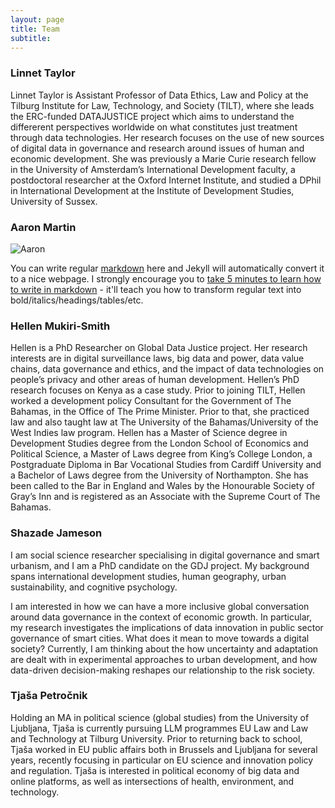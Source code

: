 ```yaml
---
layout: page
title: Team
subtitle:
---
```



      

### Linnet Taylor

Linnet Taylor is Assistant Professor of Data Ethics, Law and Policy at the Tilburg Institute for Law, Technology, and Society (TILT), where she leads the ERC-funded DATAJUSTICE project which aims to understand the differerent perspectives worldwide on what constitutes just treatment through data technologies. Her research focuses on the use of new sources of digital data in governance and research around issues of human and economic development. She was previously a Marie Curie research fellow in the University of Amsterdam’s International Development faculty, a postdoctoral researcher at the Oxford Internet Institute, and studied a DPhil in International Development at the Institute of Development Studies, University of Sussex. 

### Aaron Martin

![Aaron](http://s3-media3.fl.yelpcdn.com/bphoto/cQ1Yoa75m2yUFFbY2xwuqw/348s.jpg)

You can write regular [markdown](http://markdowntutorial.com/) here and Jekyll will automatically convert it to a nice webpage.  I strongly encourage you to [take 5 minutes to learn how to write in markdown](http://markdowntutorial.com/) - it'll teach you how to transform regular text into bold/italics/headings/tables/etc.

### Hellen Mukiri-Smith

Hellen is a PhD Researcher on Global Data Justice project. Her research interests are in digital surveillance laws, big data and power, data value chains, data governance and ethics, and the impact of data technologies on people’s privacy and other areas of human development. Hellen’s PhD research focuses on Kenya as a case study. Prior to joining TILT, Hellen worked a development policy Consultant for the Government of The Bahamas, in the Office of The Prime Minister. Prior to that, she practiced law and also taught law at The University of the Bahamas/University of the West Indies law program. Hellen has a Master of Science degree in Development Studies degree from the London School of Economics and Political Science, a Master of Laws degree from King’s College London, a Postgraduate Diploma in Bar Vocational Studies from Cardiff University and a Bachelor of Laws degree from the University of Northampton. She has been called to the Bar in England and Wales by the Honourable Society of Gray’s Inn and is registered as an Associate with the Supreme Court of The Bahamas.

### Shazade Jameson

I am social science researcher specialising in digital governance and smart urbanism, and I am a PhD candidate on the GDJ project. My background spans international development studies, human geography, urban sustainability, and cognitive psychology. 

I am interested in how we can have a more inclusive global conversation around data governance in the context of economic growth. In particular, my research investigates the implications of data innovation in public sector governance of smart cities. What does it mean to move towards a digital society? Currently, I am thinking about the how uncertainty and adaptation are dealt with in experimental approaches to urban development, and how data-driven decision-making reshapes our relationship to the risk society. 

### Tjaša Petročnik

Holding an MA in political science (global studies) from the University of Ljubljana, Tjaša is currently pursuing LLM programmes EU Law and Law and Technology at Tilburg University.
Prior to returning back to school, Tjaša worked in EU public affairs both in Brussels and Ljubljana for several years, recently focusing in particular on EU science and innovation policy and regulation.
Tjaša is interested in political economy of big data and online platforms, as well as intersections of health, environment, and technology.




